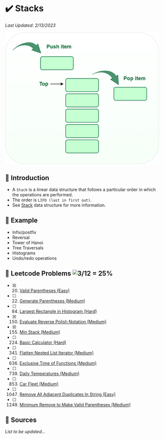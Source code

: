 # :heavy_check_mark: Stacks
*Last Updated: 2/13/2023*

![Image of a stack](../images/patterns/stacks/stacks.png)

## :round_pushpin: Introduction
- A `Stack` is a linear data structure that follows a particular order in which the operations are performed.
- The order is `LIFO (last in first out)`.
- See [Stack](../data-structures/linear/stack/stack.md) data structure for more information.

## :round_pushpin: Example
- Infix/postfix
- Reversal
- Tower of Hanoi
- Tree Traversals
- Histograms
- Undo/redo operations

## :round_pushpin: Leetcode Problems ![3/12 = 25%](https://progress-bar.dev/25)

- [x] 20. [Valid Parentheses (Easy)](https://leetcode.com/problems/valid-parentheses/)
- [ ] 22. [Generate Parentheses (Medium)](https://leetcode.com/problems/generate-parentheses/)
- [ ] 84. [Largest Rectangle in Histogram (Hard)](https://leetcode.com/problems/largest-rectangle-in-histogram/description/)
- [x] 150. [Evaluate Reverse Polish Notation (Medium)](https://leetcode.com/problems/evaluate-reverse-polish-notation/)
- [x] 155. [Min Stack (Medium)](https://leetcode.com/problems/min-stack/)
- [ ] 224. [Basic Calculator (Hard)](https://leetcode.com/problems/basic-calculator/)
- [ ] 341. [Flatten Nested List Iterator (Medium)](https://leetcode.com/problems/flatten-nested-list-iterator/)
- [ ] 636. [Exclusive Time of Functions (Medium)](https://leetcode.com/problems/exclusive-time-of-functions/)
- [ ] 739. [Daily Temperatures (Medium)](https://leetcode.com/problems/daily-temperatures/description/)
- [ ] 853. [Car Fleet (Medium)](https://leetcode.com/problems/car-fleet/description/)
- [ ] 1047. [Remove All Adjacent Duplicates In String (Easy)](https://leetcode.com/problems/remove-all-adjacent-duplicates-in-string/)
- [ ] 1249. [Minimum Remove to Make Valid Parentheses (Medium)](https://leetcode.com/problems/minimum-remove-to-make-valid-parentheses/)

## :round_pushpin: Sources
*List to be updated...*
